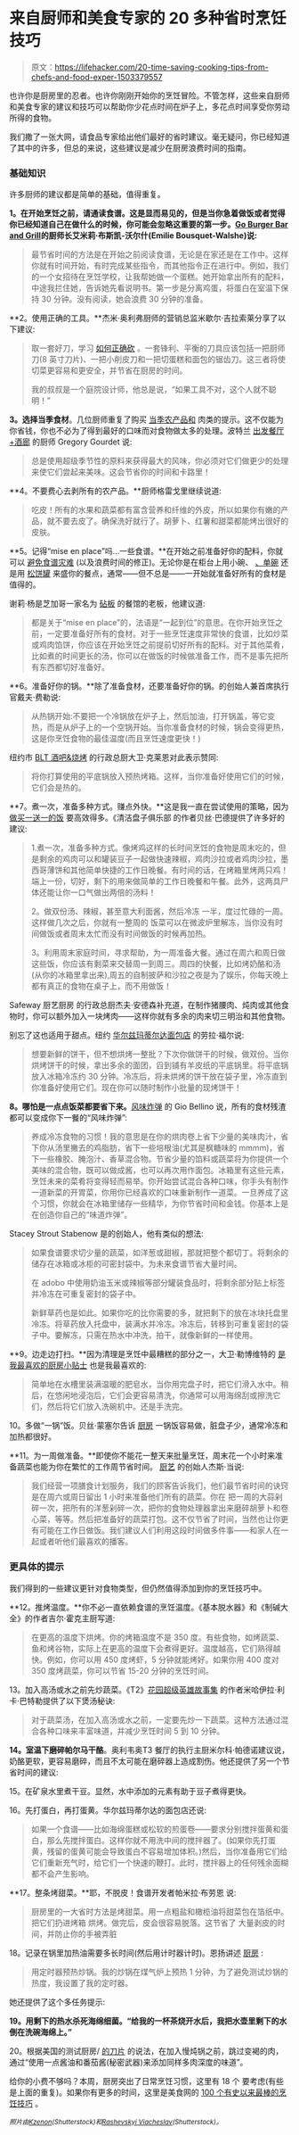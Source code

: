 # 来自厨师和美食专家的 20 多种省时烹饪技巧

> 原文：<https://lifehacker.com/20-time-saving-cooking-tips-from-chefs-and-food-exper-1503379557>

也许你是厨房里的忍者。也许你刚刚开始你的烹饪冒险。不管怎样，这些来自厨师和美食专家的建议和技巧可以帮助你少花点时间在炉子上，多花点时间享受你劳动所得的食物。



我们撒了一张大网，请食品专家给出他们最好的省时建议。毫无疑问，你已经知道了其中的许多，但总的来说，这些建议是减少在厨房浪费时间的指南。

### 基础知识

许多厨师的建议都是简单的基础，值得重复。

**1。在开始烹饪之前，请通读食谱。这是显而易见的，但是当你急着做饭或者觉得你已经知道自己在做什么的时候，你可能会忽略这重要的第一步。[Go Burger Bar and Grill](http://www.e2hospitality.com/go-burger/)的厨师长艾米莉·布斯凯-沃尔什(Emilie Bousquet-Walshe)说:**

> 最节省时间的方法是在开始之前阅读食谱，无论是在家还是在工作中。这样你就有时间开始，有时完成某些指令，而其他指令正在进行中。例如，我们的一个女招待在烹饪学校，让我帮她做一个蛋糕。她开始拿出所有的配料，中途我拦住她，告诉她先看说明书。第一步是分离鸡蛋，将蛋白在室温下保持 30 分钟。没有阅读，她会浪费 30 分钟的准备。

**2。使用正确的工具。**杰米·奥利弗厨师的营销总监米歇尔·吉拉索莱分享了以下建议:

> 取一套好刀，学习 [如何正确砍](http://bit.ly/1kGHdqe) 。一套锋利、平衡的刀具应该包括一把厨师刀(8 英寸刀片)、一把小削皮刀和一把切蛋糕和面包的锯齿刀。这三者将使切菜更容易和更安全，并节省在厨房的时间。
> 
> 我的叔叔是一个庭院设计师，他总是说，“如果工具不对，这个人就不聪明！”

**3。选择当季食材**。几位厨师重复了购买 [当季农产品和](http://bit.ly/1kGHdqe) 肉类的提示。这不仅能为你省钱，你也不必为了得到最好的口味而对食物做太多的处理。波特兰 [出发餐厅+酒廊](http://http://www..departureportland.com/) 的厨师 Gregory Gourdet 说:

> 总是使用超级季节性的原料来获得最大的风味，你必须对它们做更少的处理来使它们尝起来美味。这会节省你的时间和卡路里！

**4。不要费心去剥所有的农产品。**厨师格雷戈里继续说道:

> 吃皮！所有的水果和蔬菜都有富含营养和纤维的外皮，所以如果你有嫩的产品，就不要去皮了。确保洗好就行了。胡萝卜、红薯和甜菜都能烤出很好的皮肤。

**5。记得“mise en place”吗...一些食谱。**在开始之前准备好你的配料，你就可以 [避免食谱灾难](https://lifehacker.com/avoid-recipe-disasters-through-preparation-320791) (以及浪费时间的修正)。无论你是在柜台上用小碗、 [、单碗](http://lifehacker.com/save-time-cleaning-up-after-cooking-with-a-single-mise-5963923) 还是用 [松饼罐](http://lifehacker.com/use-a-muffin-tin-as-mise-en-place-for-a-clean-and-tidy-5848969) 来盛你的餐点，通常——但不总是——一开始就准备好所有的食材是值得的。

谢莉·杨是芝加哥一家名为 [砧板](http://www.thechoppingblock.net/) 的餐馆的老板，他建议道:

> 都是关于“mise en place”的，法语是“一起到位”的意思。在你开始烹饪之前，一定要准备好所有的食材。对于一些烹饪速度非常快的食谱，比如炒菜或鸡肉馅饼，你应该在开始烹饪之前提前切好所有的配料。对于其他菜肴，比如煮的时间更长的汤，你可以在做饭的时候做准备工作，而不是事先把所有东西都切好准备好。

**6。准备好你的锅。**除了准备食材，还要准备好你的锅。的创始人兼首席执行官戴夫·费勒说:

> 从热锅开始:不要把一个冷锅放在炉子上，然后加油，打开锅盖，等它变热，而是从炉子上的一个空锅开始。当你准备食材的时候，锅会变得更热，这是你烹饪食物的最佳温度(而且烹饪速度更快！)

纽约市 [BLT 酒吧&烧烤](http://www.e2hospitality.com/blt-bar-grill-new-york/) 的行政总厨大卫·克莱恩对此表示赞同:

> 将你打算使用的平底锅放入预热烤箱。这样，当你准备好使用它们的时候，它们会是热的。

**7。煮一次，准备多种方式。赚点外快。**这是我一直在尝试使用的策略，因为 [做买一送一的饭](https://lifehacker.com/save-time-and-money-when-cooking-by-making-more-2-for-1-5978298) 要高效得多。《清洁盘子俱乐部 的作者贝丝·巴德提供了许多好的建议:

> 1.煮一次，准备多种方式。像烤鸡这样的长时间烹饪的食物是周末吃的，但是剩余的鸡肉可以和罐装豆子一起做快速辣椒，鸡肉沙拉或者鸡肉沙拉，墨西哥薄饼和其他简单快捷的工作日晚餐。有时间的话，在烤箱里烤两只鸡！端上一份，切好，剩下的用来做简单的工作日晚餐和午餐。此外，这两具尸体还能让你一口气做出两倍的汤料！
> 
> 2。做双份汤、辣椒，甚至意大利面酱，然后冷冻
> 一半，度过忙碌的一周。这样做几次之后，你就有一整周的
> 饭菜可以在微波炉里解冻，当你没有时间做饭或者周末太忙而没有时间做饭的时候再加热。
> 
> 3。利用周末家庭时间，寻求帮助，为一周准备大餐。通过在周六和周日做这些饭，你应该有剩菜来交替周一到周三。周四的快餐，比如烤奶酪和汤(从你的冰箱里拿出来),周五的自制披萨和沙拉之夜是为了娱乐，你每天晚上都有真正的食物在桌子上，而不用做饭！

Safeway 厨艺厨房 的行政总厨杰夫·安德森补充道，在制作猪腰肉、炖肉或其他食物时，你可以额外加入一块烤肉——这样你就有多余的肉来切三明治和其他食物。

别忘了这也适用于甜点。纽约 [华尔兹玛蒂尔达面包店](http://www.waltzingmatildasnyc.com) 的劳拉·福尔说:

> 想要新鲜的饼干，但不想烘烤一整批？下次你做饼干的时候，做双份。当你烘烤饼干的时候，拿出多余的面团，舀到铺有羊皮纸的平底锅里。将平底锅放入冰箱冷冻约 30 分钟。冷冻后，将未烘烤的饼干放在袋子里，冷冻直到你准备好使用它们。现在你可以随时制作小批量的现烤饼干！

**8。哪怕是一点点饭菜都要省下来。**[风味炸弹](http://www.flavorbombs.net) 的 Gio Bellino 说，所有的食材残渣都可以变成你下一餐的“风味炸弹”:

> 养成冷冻食物的习惯！我的意思是在你的烘肉卷上省下少量的美味肉汁，省下你从汤里撇去的鸡脂肪，省下一些培根油(尤其是枫糖味的 mmmm)，省下一些橡胶、腌泡汁、香草混合物。节省少量的馅料或蔬菜将为你提供一个美味的混合物，既可以做成酱，也可以再次用作面包。冰箱里有这些元素，烹饪未来的菜肴将变得轻而易举。你开始尝试混合各种口味，你手头有制作一道新菜的开胃菜，你用你已经喜欢的口味重新制作一道菜。一旦养成了这个习惯，你就会在冰箱里储存一些精华，为你节省时间和金钱。你基本上是在创造你自己的“味道炸弹”。

Stacey Strout Stabenow 是的创始人，他有类似的想法:

> 如果食谱要求切少量的蔬菜，如洋葱或甜椒，那就把整个都切丁。将剩余的储存在冰箱或冰柜的可密封袋中。为未来食谱节省大量时间。
> 
> 在 adobo 中使用奶油玉米或辣椒等部分罐装食品时，将剩余部分贴上标签并冷冻在可重复密封的袋子中。
> 
> 新鲜草药也是如此。如果你吃的比你需要的多，就把剩下的放在冰块托盘里冷冻。将草药放入托盘中，装满水并冷冻。冷冻后，转移到可重复密封的袋子中。要解冻，只需在热水中冲洗，拍干，就像新鲜的一样使用。

**9。边走边打扫。**因为清理是烹饪中最糟糕的部分之一，大卫·勒博维特的 [是我最喜欢的厨房小贴士](http://www.davidlebovitz.com/2011/11/my-favorite-kitchen-tip-ever/#more-7443) 也是我最喜欢的:

> 简单地在水槽里装满温暖的肥皂水，当你用完盘子时，把它们滑入水中。稍后，在悠闲地浸泡后，它们会更容易清洗，你通常可以用海绵刮或擦洗它们，然后将它们放入洗碗机中。还是手洗完。

10。多做“一锅”饭。贝丝·蒙塞尔告诉 [厨房](http://www.thekitchn.com/beth-moncels-8-moneysaving-habits-for-better-cooking-199125) 一锅饭容易做，脏盘子少，通常冷冻和加热都很好。

**11。为一周做准备。**即使你不能花一整天来批量烹饪，周末花一个小时来准备蔬菜也能为你在繁忙的工作周节省时间。 [厨艺](http://go.toutapp.com/ec9b3bfece0a1919b1) 的创始人杰斯·当说:

> 我们经营一项膳食计划服务，我们的顾客告诉我们，他们最节省时间的诀窍是在周六或周日留出 1 小时来准备他们所有的蔬菜。你在
> 把一周的大蒜剁碎一次，把所有的洋葱剁碎一次，把你的食物处理器拿出来磨碎胡萝卜和卷心菜，等等。然后把准备好的蔬菜打包。这不仅节省了时间，当然也让你更有可能在工作日做饭。我们建议人们利用这段时间做多件事——和家人在一起或者听他们最喜欢的播客。

### 更具体的提示

我们得到的一些建议更针对食物类型，但仍然值得添加到你的烹饪技巧中。

**12。推烤温度。**你不必一直依赖食谱的烹饪温度。《基本脱水器》和《制碱大全》的作者吉尔·霍克主厨写道:

> 在更高的温度下烘烤。你的烤箱温度不是 350 度。有些食物，如烤蔬菜、鱼和烤谷物，实际上在更高的温度下会煮得更好。温度越高，它们熟得越快。例如，你可以用 450 度烤虾，5 分钟就能烤好。如果你用 400 度对 350 度烤蔬菜，你可以节省 15-20 分钟的烹饪时间。

13。加入高汤或水之前先炒蔬菜。《T2》[花园超级英雄故事集](https://www.amazon.com/dp/1494805383?asc_campaign=InlineText&asc_refurl=https://lifehacker.com/20-time-saving-cooking-tips-from-chefs-and-food-exper-1503379557&asc_source=&linkCode=ogi&psc=1&smid=ATVPDKIKX0DER&tag=kinjalifehackerlink-20&th=1) 的作者米哈伊拉·利卡·巴特勒提供了以下煲汤秘诀:

> 对于蔬菜汤，在加入高汤或水之前，一定要先炒一下蔬菜。这种方法通过混合各种口味来丰富味道，并减少烹饪时间 5 到 10 分钟。

**14。室温下磨碎帕尔马干酪**。奥利韦奥T3 餐厅的执行主厨米尔科·帕德诺建议说，奶酪更软，更容易磨碎，而且不太可能在磨碎器上造成割伤。他还提供了另一个节省时间的建议:

15。在矿泉水里煮干豆。显然，水中添加的元素有助于豆子煮得更快。

16。先打蛋白，再打蛋黄。华尔兹玛蒂尔达的面包店还说:

> 如果一个食谱——比如海绵蛋糕或松软的煎蛋卷——要求分别搅拌蛋黄和蛋白，那么先搅拌蛋白。这样你就不用洗中间的搅拌器了。(如果你先打蛋黄，残留的蛋黄可能会导致蛋白不容易增加体积。)然后，当你准备用它们给它们重新充气时，给它们一个快速的鞭打。此时，搅拌器上的任何残余面糊都不会产生影响。

**17。整条烤甜菜。**耶，不脱皮！食谱开发者帕米拉·布劳恩
说:

> 厨房里的一大省时方法是烤甜菜。用一点粗盐和橄榄油将甜菜包在箔纸中。把它们扔进烤箱
> 烘烤。做完后，皮会很容易脱落。这节省了
> 大量剥皮的时间，并防止你的手被弄脏

18。记录在锅里加热油需要多长时间(然后用计时器计时)。恩扬讲述 [厨房](http://www.thekitchn.com/grace-youngs-4-habits-for-better-cooking-198971) :

> 用定时器预热炒锅。我的炒锅在煤气炉上预热 1 分钟，为了避免测试炒锅的热度，我设置了我的定时器。

她还提供了这个多任务提示:

**19。用剩下的热水杀死海绵细菌。“给我的一杯茶烧开水后，我把水壶里剩下的水倒在洗碗海绵上。”**

20。根据美国的测试厨房/ [的刀片](http://www.toledoblade.com/Food/2011/03/22/Now-slow-cooking-combines-convenience-with-taste.html) 的说法，在加入慢炖锅之前，跳过变褐的肉，通过“使用一点酱油和番茄酱(秘密武器)来添加同样多肉深度的味道”。

给你的小费不够吗？本周，厨房突出了日常烹饪习惯，这里有 18 个 要考虑(有些是上面的重复)。如果你有更多的时间，这里是美食网的 [100 个有史以来最棒的烹饪技巧](http://www.foodnetwork.com/chefs/100-greatest-cooking-tips-of-all-time/index.html) 。

<small>*照片由*</small>[<small>*Kzenon*</small>](http://www.shutterstock.com/pic-113264989/stock-photo-chef-in-restaurant-kitchen-at-stove-with-pan-doing-flambe-on-food.html?src=NQ9kkkpI-bUxtPd8DJSVkw-1-2)<small>*(Shutterstock)和*</small>[<small>*Rashevskyi Viacheslav*</small>](http://www.shutterstock.com/pic-140267404/stock-photo-stopwatch-isolated-on-white-background.html?src=tVGHqZpScpAX0Ro0sJZOLw-1-40)<small>*(Shutterstock)。*</small>
